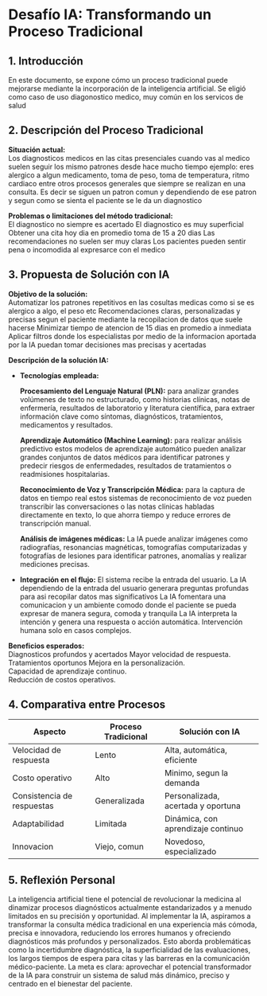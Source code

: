 # Desafío IA: Transformando un Proceso Tradicional

## 1. Introducción
En este documento, se expone cómo un proceso tradicional puede mejorarse mediante la incorporación de la inteligencia artificial. Se eligió como caso de uso diagonostico medico, muy común en los servicos de salud

## 2. Descripción del Proceso Tradicional
**Situación actual:**  
Los diagnosticos medicos en las citas presenciales cuando vas al medico suelen seguir los mismo patrones desde hace mucho tiempo ejemplo: eres alergico a algun medicamento, toma de peso, toma de temperatura, ritmo cardiaco entre otros procesos generales que siempre se realizan en una consulta. Es decir se siguen un patron comun y dependiendo de ese patron y segun como se sienta el paciente se le da un diagnostico

**Problemas o limitaciones del método tradicional:**  
El diagnostico no siempre es acertado 
El diagnostico es muy superficial
Obtener una cita hoy dia en promedio toma de 15 a 20 dias
Las recomendaciones no suelen ser muy claras 
Los pacientes pueden sentir pena o incomodida al expresarce con el medico

## 3. Propuesta de Solución con IA
**Objetivo de la solución:**  
Automatizar los patrones repetitivos en las cosultas medicas como si se es alergico a algo, el peso etc
Recomendaciones claras, personalizadas y precisas segun el paciente mediante la recopilacion de datos que suele hacerse
Minimizar tiempo de atencion de 15 dias en promedio a inmediata
Aplicar filtros donde los especialistas por medio de la informacion aportada por la IA puedan tomar decisiones mas precisas y acertadas

**Descripción de la solución IA:**  
- **Tecnologías empleada:**

  **Procesamiento del Lenguaje Natural (PLN):**
  para analizar grandes volúmenes de texto no estructurado, como historias clínicas, notas de enfermería, resultados de laboratorio y
  literatura científica, para extraer información clave como síntomas, diagnósticos, tratamientos, medicamentos y resultados.
  
  **Aprendizaje Automático (Machine Learning):**
  para realizar análisis predictivo estos modelos de aprendizaje automático pueden analizar grandes conjuntos de datos médicos para identificar
  patrones y predecir riesgos de enfermedades, resultados de tratamientos o readmisiones hospitalarias.
  
  **Reconocimiento de Voz y Transcripción Médica:**
  para la captura de datos en tiempo real estos sistemas de reconocimiento de voz pueden transcribir las conversaciones o las notas clínicas habladas directamente
  en texto, lo que ahorra tiempo y reduce errores de transcripción manual.
  
  **Análisis de imágenes médicas:**
  La IA puede analizar imágenes como radiografías, resonancias magnéticas, tomografías computarizadas y fotografías de lesiones para identificar patrones, anomalías y realizar mediciones precisas.

- **Integración en el flujo:**
  El sistema recibe la entrada del usuario.
  La IA dependiendo de la entrada del usuario generara preguntas profundas para asi recopilar datos mas significativos
  La IA fomentara una comunicacion y un ambiente comodo donde el paciente se pueda expresar de manera segura, comoda y tranquila
  La IA interpreta la intención y genera una respuesta o acción automática.
  Intervención humana solo en casos complejos.

**Beneficios esperados:**  
Diagnosticos profundos y acertados
Mayor velocidad de respuesta.  
Tratamientos oportunos
Mejora en la personalización.  
Capacidad de aprendizaje continuo.  
Reducción de costos operativos.

## 4. Comparativa entre Procesos

| Aspecto                    | Proceso Tradicional              | Solución con IA                         |
|----------------------------|----------------------------------|-----------------------------------------|
| Velocidad de respuesta     | Lento                            | Alta, automática, eficiente             |
| Costo operativo            | Alto                             | Minimo, segun la demanda                |
| Consistencia de respuestas | Generalizada                     | Personalizada, acertada y oportuna      |
| Adaptabilidad              | Limitada                         | Dinámica, con aprendizaje continuo      | 
| Innovacion                 | Viejo, comun                     | Novedoso, especializado                 |                       

## 5. Reflexión Personal

La inteligencia artificial tiene el potencial de revolucionar la medicina al dinamizar procesos diagnósticos actualmente estandarizados y a menudo limitados en su precisión y oportunidad. Al implementar la IA, aspiramos a transformar la consulta médica tradicional en una experiencia más cómoda, precisa e innovadora, reduciendo los errores humanos y ofreciendo diagnósticos más profundos y personalizados. Esto aborda problemáticas como la incertidumbre diagnóstica, la superficialidad de las evaluaciones, los largos tiempos de espera para citas y las barreras en la comunicación médico-paciente. La meta es clara: aprovechar el potencial transformador de la IA para construir un sistema de salud más dinámico, preciso y centrado en el bienestar del paciente.

